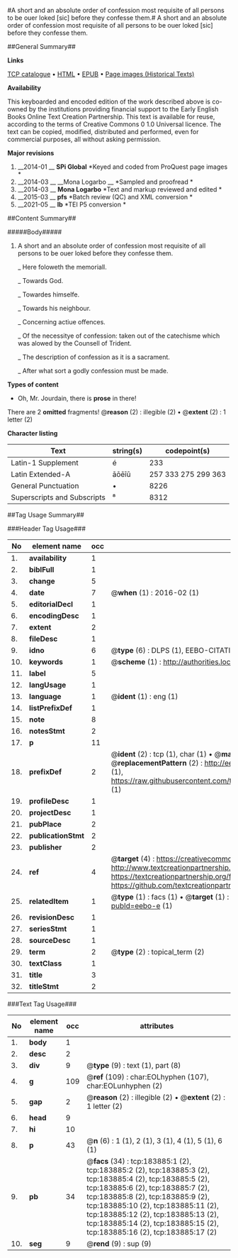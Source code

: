 #A short and an absolute order of confession most requisite of all persons to be ouer loked [sic] before they confesse them.#
A short and an absolute order of confession most requisite of all persons to be ouer loked [sic] before they confesse them.

##General Summary##

**Links**

[TCP catalogue](http://www.ota.ox.ac.uk/tcp/)  • 
[HTML](http://tei.it.ox.ac.uk/tcp/Texts-HTML/free/B07/B07969.html)  • 
[EPUB](http://tei.it.ox.ac.uk/tcp/Texts-EPUB/free/B07/B07969.epub) • 
[Page images (Historical Texts)](https://historicaltexts.jisc.ac.uk/eebo-71305152e)

**Availability**

This keyboarded and encoded edition of the work described above is co-owned by the
    institutions providing financial support to the Early English Books Online Text Creation
    Partnership. This text is available for reuse, according to the terms of  Creative Commons 0 1.0 Universal
    licence. The text can be copied, modified, distributed and performed, even for commercial
    purposes, all without asking permission.

**Major revisions**

1. __2014-01 __ __SPi Global__ *Keyed and coded from ProQuest page images *
1. __2014-03 __ __Mona Logarbo __ *Sampled and proofread *
1. __2014-03 __ __Mona Logarbo__ *Text and markup reviewed and edited *
1. __2015-03 __ __pfs__ *Batch review (QC) and XML conversion *
1. __2021-05 __ __lb__ *TEI P5 conversion *

##Content Summary##

#####Body#####

1. A short and an absolute order of confession most requisite of all persons to be ouer loked before they confesse them.

    _ Here foloweth the memoriall.

    _ Towards God.

    _ Towardes himselfe.

    _ Towards his neighbour.

    _ Concerning actiue offences.

    _ Of the necessitye of confession: taken out of the catechisme which was alowed by the Counsell of Trident.

    _ The description of confession as it is a sacrament.

    _ After what sort a godly confession must be made.

**Types of content**

  * Oh, Mr. Jourdain, there is **prose** in there!

There are 2 **omitted** fragments! 
 @__reason__ (2) : illegible (2)  •  @__extent__ (2) : 1 letter (2)

**Character listing**


|Text|string(s)|codepoint(s)|
|---|---|---|
|Latin-1 Supplement|é|233|
|Latin Extended-A|āōēīū|257 333 275 299 363|
|General Punctuation|•|8226|
|Superscripts             and Subscripts|⁸|8312|

##Tag Usage Summary##

###Header Tag Usage###

|No|element name|occ|attributes|
|---|---|---|---|
|1.|__availability__|1||
|2.|__biblFull__|1||
|3.|__change__|5||
|4.|__date__|7| @__when__ (1) : 2016-02 (1)|
|5.|__editorialDecl__|1||
|6.|__encodingDesc__|1||
|7.|__extent__|2||
|8.|__fileDesc__|1||
|9.|__idno__|6| @__type__ (6) : DLPS (1), EEBO-CITATION (1), VID (1), EEBO-PROQUEST (1), STC (2)|
|10.|__keywords__|1| @__scheme__ (1) : http://authorities.loc.gov/ (1)|
|11.|__label__|5||
|12.|__langUsage__|1||
|13.|__language__|1| @__ident__ (1) : eng (1)|
|14.|__listPrefixDef__|1||
|15.|__note__|8||
|16.|__notesStmt__|2||
|17.|__p__|11||
|18.|__prefixDef__|2| @__ident__ (2) : tcp (1), char (1)  •  @__matchPattern__ (2) : ([0-9\-]+):([0-9IVX]+) (1), (.+) (1)  •  @__replacementPattern__ (2) : http://eebo.chadwyck.com/downloadtiff?vid=$1&page=$2 (1), https://raw.githubusercontent.com/textcreationpartnership/Texts/master/tcpchars.xml#$1 (1)|
|19.|__profileDesc__|1||
|20.|__projectDesc__|1||
|21.|__pubPlace__|2||
|22.|__publicationStmt__|2||
|23.|__publisher__|2||
|24.|__ref__|4| @__target__ (4) : https://creativecommons.org/publicdomain/zero/1.0/ (1), http://www.textcreationpartnership.org/docs/. (1), https://textcreationpartnership.org/faq/#faq05 (1), https://github.com/textcreationpartnership (1)|
|25.|__relatedItem__|1| @__type__ (1) : facs (1)  •  @__target__ (1) : https://data.historicaltexts.jisc.ac.uk/view?pubId=eebo-e (1)|
|26.|__revisionDesc__|1||
|27.|__seriesStmt__|1||
|28.|__sourceDesc__|1||
|29.|__term__|2| @__type__ (2) : topical_term (2)|
|30.|__textClass__|1||
|31.|__title__|3||
|32.|__titleStmt__|2||


###Text Tag Usage###

|No|element name|occ|attributes|
|---|---|---|---|
|1.|__body__|1||
|2.|__desc__|2||
|3.|__div__|9| @__type__ (9) : text (1), part (8)|
|4.|__g__|109| @__ref__ (109) : char:EOLhyphen (107), char:EOLunhyphen (2)|
|5.|__gap__|2| @__reason__ (2) : illegible (2)  •  @__extent__ (2) : 1 letter (2)|
|6.|__head__|9||
|7.|__hi__|10||
|8.|__p__|43| @__n__ (6) : 1 (1), 2 (1), 3 (1), 4 (1), 5 (1), 6 (1)|
|9.|__pb__|34| @__facs__ (34) : tcp:183885:1 (2), tcp:183885:2 (2), tcp:183885:3 (2), tcp:183885:4 (2), tcp:183885:5 (2), tcp:183885:6 (2), tcp:183885:7 (2), tcp:183885:8 (2), tcp:183885:9 (2), tcp:183885:10 (2), tcp:183885:11 (2), tcp:183885:12 (2), tcp:183885:13 (2), tcp:183885:14 (2), tcp:183885:15 (2), tcp:183885:16 (2), tcp:183885:17 (2)|
|10.|__seg__|9| @__rend__ (9) : sup (9)|
